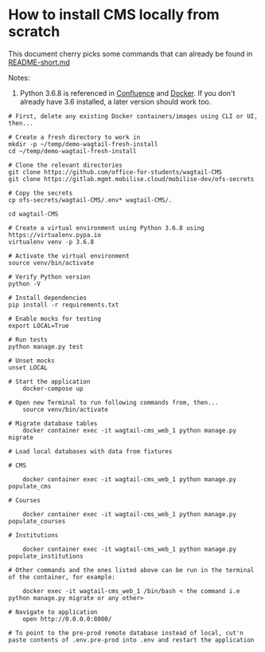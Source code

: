 # How to install CMS locally from scratch
This document cherry picks some commands that can already be found in [README-short.md](https://github.com/office-for-students/wagtail-CMS/blob/develop/README-short.md)

Notes:
1. Python 3.6.8 is referenced in [Confluence](https://mobilisecloud.atlassian.net/wiki/spaces/OFS/pages/236912643/Managing+multiple+Python+versions) and [Docker](https://github.com/office-for-students/wagtail-CMS/blob/master/Dockerfile). If you don't already have 3.6 installed, a later version should work too.


```
# First, delete any existing Docker containers/images using CLI or UI, then...

# Create a fresh directory to work in 
mkdir -p ~/temp/demo-wagtail-fresh-install 
cd ~/temp/demo-wagtail-fresh-install

# Clone the relevant directories
git clone https://github.com/office-for-students/wagtail-CMS
git clone https://gitlab.mgmt.mobilise.cloud/mobilise-dev/ofs-secrets

# Copy the secrets
cp ofs-secrets/wagtail-CMS/.env* wagtail-CMS/.

cd wagtail-CMS

# Create a virtual environment using Python 3.6.8 using https://virtualenv.pypa.io
virtualenv venv -p 3.6.8

# Activate the virtual environment 
source venv/bin/activate

# Verify Python version
python -V

# Install dependencies
pip install -r requirements.txt

# Enable mocks for testing
export LOCAL=True

# Run tests
python manage.py test

# Unset mocks
unset LOCAL

# Start the application
    docker-compose up 

# Open new Terminal to run following commands from, then...
    source venv/bin/activate

# Migrate database tables
    docker container exec -it wagtail-cms_web_1 python manage.py migrate

# Load local databases with data from fixtures

# CMS

    docker container exec -it wagtail-cms_web_1 python manage.py populate_cms

# Courses
    
    docker container exec -it wagtail-cms_web_1 python manage.py populate_courses

# Institutions
    
    docker container exec -it wagtail-cms_web_1 python manage.py populate_institutions

# Other commands and the ones listed above can be run in the terminal of the container, for example:

    docker exec -it wagtail-cms_web_1 /bin/bash < the command i.e python manage.py migrate or any other>

# Navigate to application
    open http://0.0.0.0:8000/

# To point to the pre-prod remote database instead of local, cut'n paste contents of .env.pre-prod into .env and restart the application

```

